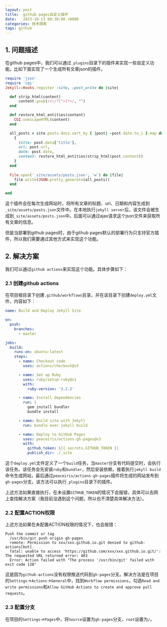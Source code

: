 ```yaml
---
layout: post
title:  github pages自定义插件
date:   2023-10-13 09:30:00 +0800
categories: 技术探索
tags: github
---
```


## 1. 问题描述
在github pages中，我们可以通过`_plugins`目录下的插件来实现一些自定义功能。比如下面实现了一个生成所有文章json的插件。
```ruby
require 'json'
require 'cgi'
Jekyll::Hooks.register :site, :post_write do |site|

  def strip_html(content)
      content.gsub(/<\/?[^>]*>/, "")
  end

  def restore_html_entities(content)
    CGI.unescapeHTML(content)
  end

  all_posts = site.posts.docs.sort_by { |post| -post.date.to_i }.map do |post|
    {
      title: post.data['title'],
      url: post.url,
      date: post.date,
      content: restore_html_entities(strip_html(post.content))
    }
  end
  
  File.open('_site/assets/posts.json', 'w') do |file|
    file.write(JSON.pretty_generate(all_posts))
  end

end
```
这个插件会在每次生成网站时，将所有文章的标题、url、日期和内容生成到`_site/assets/posts.json`文件中。在本地执行`jekyll server`后，该文件会被生成到`_site/assets/posts.json`中。后面可以通过ajax请求这个json文件来获取所有文章的信息。


但是当部署到github pages时，由于github pages默认的部署行为只支持官方插件，所以我们需要通过其他方式来实现这个功能。

## 2. 解决方案
我们可以通过`github actions`来实现这个功能。具体步骤如下：

### 2.1 创建github actions
在项目根目录下创建`.github/workflows`目录，并在该目录下创建`deploy.yml`文件，内容如下：
```yaml
name: Build and Deploy Jekyll Site

on:
  push:
    branches:
      - master

jobs:
  build:
    runs-on: ubuntu-latest
    steps:
      - name: Checkout code
        uses: actions/checkout@v3

      - name: Set up Ruby
        uses: ruby/setup-ruby@v1
        with:
          ruby-version: '3.2.2'

      - name: Install dependencies
        run: |
          gem install bundler
          bundle install

      - name: Build site with Jekyll
        run: bundle exec jekyll build

      - name: Deploy to GitHub Pages
        uses: peaceiris/actions-gh-pages@v3
        with:
          github_token: ${{ secrets.GITHUB_TOKEN }}
          publish_dir: ./_site
```
这个`deploy.yml`文件定义了一个`build`任务，当`master`分支有代码提交时，会执行该任务。该任务会先安装`ruby`和`bundler`，然后安装依赖，接着执行`jekyll build`命令生成网站，最后通过`peaceiris/actions-gh-pages`插件将生成的网站发布到`gh-pages`分支。该方法可以执行`_plugins`目录下的插件。

上述方法如果直接执行，在未设置`GITHUB_TOKEN`的情况下会报错，具体可以去网上查找解决方案（我目前没遇到这个问题，所以也不清楚具体解决方法）。

### 2.2 配置ACTION权限
上述方法如果在未配置ACTION权限的情况下，也会报错：
```
Push the commit or tag
  /usr/bin/git push origin gh-pages
  remote: Permission to xxx/xxx.github.io.git denied to github-actions[bot].
  fatal: unable to access 'https://github.com/xxx/xxx.github.io.git/': The requested URL returned error: 403
  Error: Action failed with "The process '/usr/bin/git' failed with exit code 128"
```
这是因为`github-actions`没有权限推送代码到`gh-pages`分支。解决方法是在项目的`Settings`->`Actions`->`General`中，找到`Workflow permissions`，勾选`Read and write permissions`和`Allow GitHub Actions to create and approve pull requests`。

### 2.3 配置分支
在项目的`Settings`->`Pages`中，将`Source`设置为`gh-pages`分支，`root`设置为`/`。


